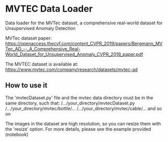 # MVTEC Data Loader

Data loader for the MVTec dataset, a comprehensive real-world dataset for Unsupervised Anomaly Detection

MVTec dataset paper: https://openaccess.thecvf.com/content_CVPR_2019/papers/Bergmann_MVTec_AD_--_A_Comprehensive_Real-World_Dataset_for_Unsupervised_Anomaly_CVPR_2019_paper.pdf

The MVTEC dataset is available at: https://www.mvtec.com/company/research/datasets/mvtec-ad

## How to use it

The 'mvtecDataset.py' file and the mvtec data directory must be in the same directory, such that:
/.../your_directory/mvtecDataset.py
/.../your_directory/mvtec/bottle/...
/.../your_directory/mvtec/cable/...
and so on

The images in the dataset are high resolution, so you can resize them with the 'resize' option. For more details, please see the example provided (notebook)
